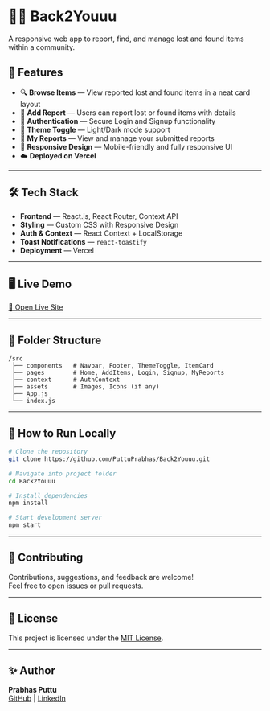 # 🕵️‍♂️ Back2Youuu

A responsive web app to report, find, and manage lost and found items within a community.

## 🚀 Features
- 🔍 **Browse Items** — View reported lost and found items in a neat card layout
- 📝 **Add Report** — Users can report lost or found items with details
- 👤 **Authentication** — Secure Login and Signup functionality
- 🌙 **Theme Toggle** — Light/Dark mode support
- 📑 **My Reports** — View and manage your submitted reports
- 📱 **Responsive Design** — Mobile-friendly and fully responsive UI
- ☁️ **Deployed on Vercel**

---

## 🛠️ Tech Stack
- **Frontend** — React.js, React Router, Context API
- **Styling** — Custom CSS with Responsive Design
- **Auth & Context** — React Context + LocalStorage
- **Toast Notifications** — `react-toastify`
- **Deployment** — Vercel

---

## 🖥️ Live Demo  
[🔗 Open Live Site](https://back2-youuu.vercel.app/)

---



## 📂 Folder Structure
```
/src
 ├── components   # Navbar, Footer, ThemeToggle, ItemCard
 ├── pages        # Home, AddItems, Login, Signup, MyReports
 ├── context      # AuthContext
 ├── assets       # Images, Icons (if any)
 ├── App.js
 └── index.js
```

---

## 📝 How to Run Locally
```bash
# Clone the repository
git clone https://github.com/PuttuPrabhas/Back2Youuu.git

# Navigate into project folder
cd Back2Youuu

# Install dependencies
npm install

# Start development server
npm start
```

---

## 🤝 Contributing
Contributions, suggestions, and feedback are welcome!  
Feel free to open issues or pull requests.

---

## 📜 License
This project is licensed under the [MIT License](LICENSE).

---

## ✨ Author
**Prabhas Puttu**  
[GitHub](https://github.com/PuttuPrabhas) | [LinkedIn](https://www.linkedin.com/in/prabhas-puttu-18b2002b2/)

